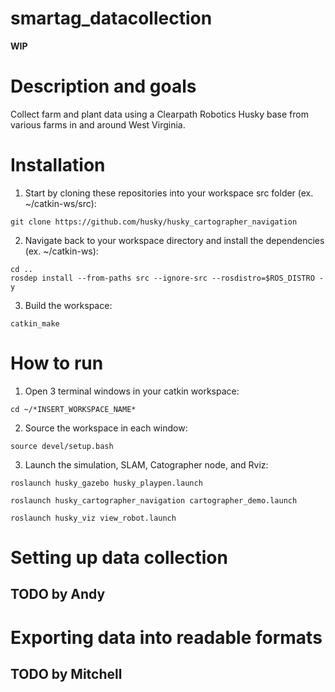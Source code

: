 # smartag_datacollection

**WIP**

# Description and goals
  Collect farm and plant data using a Clearpath Robotics Husky base from various farms in and around West Virginia.
  
# Installation
1. Start by cloning these repositories into your workspace src folder (ex. ~/catkin-ws/src):
```
git clone https://github.com/husky/husky_cartographer_navigation
```
2. Navigate back to your workspace directory and install the dependencies (ex. ~/catkin-ws):
```
cd ..
rosdep install --from-paths src --ignore-src --rosdistro=$ROS_DISTRO -y
```
3. Build the workspace:
```
catkin_make
```
# How to run
1. Open 3 terminal windows in your catkin workspace:
```
cd ~/*INSERT_WORKSPACE_NAME*
```
2. Source the workspace in each window:
```
source devel/setup.bash
```
3. Launch the simulation, SLAM, Catographer node, and Rviz:
```
roslaunch husky_gazebo husky_playpen.launch

roslaunch husky_cartographer_navigation cartographer_demo.launch

roslaunch husky_viz view_robot.launch
```

# Setting up data collection
## TODO by Andy

# Exporting data into readable formats
## TODO by Mitchell
  
